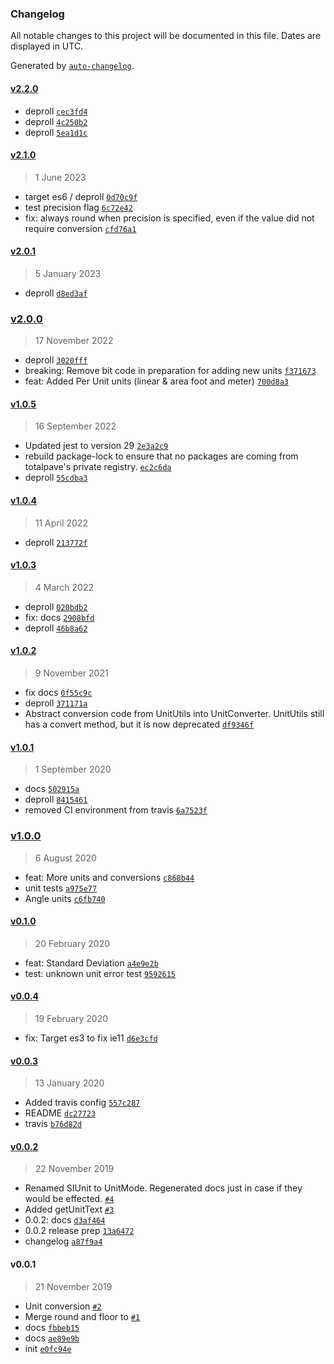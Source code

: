 ### Changelog

All notable changes to this project will be documented in this file. Dates are displayed in UTC.

Generated by [`auto-changelog`](https://github.com/CookPete/auto-changelog).

#### [v2.2.0](https://github.com/totalpave/math/compare/v2.1.0...v2.2.0)

- deproll [`cec3fd4`](https://github.com/totalpave/math/commit/cec3fd418d2e06a860d841a3baf9605bf72e9878)
- deproll [`4c250b2`](https://github.com/totalpave/math/commit/4c250b212d5429b1c1c4320a5bd5e25f74c6b591)
- deproll [`5ea1d1c`](https://github.com/totalpave/math/commit/5ea1d1cc8aaee2011fd254747fd70367b1ff9b44)

#### [v2.1.0](https://github.com/totalpave/math/compare/v2.0.1...v2.1.0)

> 1 June 2023

- target es6 / deproll [`0d70c9f`](https://github.com/totalpave/math/commit/0d70c9f3896fbc02c2010793b79201e3d1e68eda)
- test precision flag [`6c72e42`](https://github.com/totalpave/math/commit/6c72e4251f2b180081601d9dde8966d5a3d361ed)
- fix: always round when precision is specified, even if the value did not require conversion [`cfd76a1`](https://github.com/totalpave/math/commit/cfd76a161ec3f618c57ef89428b30937b8575784)

#### [v2.0.1](https://github.com/totalpave/math/compare/v2.0.0...v2.0.1)

> 5 January 2023

- deproll [`d8ed3af`](https://github.com/totalpave/math/commit/d8ed3af3cc2c4306280ca6cf4d646fe77974ea2e)

### [v2.0.0](https://github.com/totalpave/math/compare/v1.0.5...v2.0.0)

> 17 November 2022

- deproll [`3020fff`](https://github.com/totalpave/math/commit/3020fff953163927394f15ecb1ad7057c35219a2)
- breaking: Remove bit code in preparation for adding new units [`f371673`](https://github.com/totalpave/math/commit/f3716732e6226c710589181b2c15a89e3968b3fb)
- feat: Added Per Unit units (linear & area foot and meter) [`700d8a3`](https://github.com/totalpave/math/commit/700d8a3e3fc14dfd79a84dbc2fa571862379700d)

#### [v1.0.5](https://github.com/totalpave/math/compare/v1.0.4...v1.0.5)

> 16 September 2022

- Updated jest to version 29 [`2e3a2c9`](https://github.com/totalpave/math/commit/2e3a2c98f0fe7523662d8344dc603a30a47d36c9)
- rebuild package-lock to ensure that no packages are coming from totalpave's private registry. [`ec2c6da`](https://github.com/totalpave/math/commit/ec2c6da74a55fcd919158055d411b51bd7d30205)
- deproll [`55cdba3`](https://github.com/totalpave/math/commit/55cdba3c124de8dd83c44f8463ce7ea6f09fccae)

#### [v1.0.4](https://github.com/totalpave/math/compare/v1.0.3...v1.0.4)

> 11 April 2022

- deproll [`213772f`](https://github.com/totalpave/math/commit/213772fe90efef78188a5f0ba88b78e2e01ff2e1)

#### [v1.0.3](https://github.com/totalpave/math/compare/v1.0.2...v1.0.3)

> 4 March 2022

- deproll [`020bdb2`](https://github.com/totalpave/math/commit/020bdb2e885ee6ce0b48488b9957245fd8b48452)
- fix: docs [`2908bfd`](https://github.com/totalpave/math/commit/2908bfd86bdd722d17d0efc7e8f3811271415d01)
- deproll [`46b8a62`](https://github.com/totalpave/math/commit/46b8a629a92e8bf063d60bbc25075c098b8b00c6)

#### [v1.0.2](https://github.com/totalpave/math/compare/v1.0.1...v1.0.2)

> 9 November 2021

- fix docs [`0f55c9c`](https://github.com/totalpave/math/commit/0f55c9cc10a5de6c6605b312890ebd0c4ffd8080)
- deproll [`371171a`](https://github.com/totalpave/math/commit/371171af5a14c2ef46c4bbd7d6483694e87d77f8)
- Abstract conversion code from UnitUtils into UnitConverter. UnitUtils still has a convert method, but it is now deprecated [`df9346f`](https://github.com/totalpave/math/commit/df9346f6281b835288668420402b362c611f8655)

#### [v1.0.1](https://github.com/totalpave/math/compare/v1.0.0...v1.0.1)

> 1 September 2020

- docs [`502915a`](https://github.com/totalpave/math/commit/502915abd98348b9998873c4337479cbb563f3e3)
- deproll [`8415461`](https://github.com/totalpave/math/commit/84154616e80ffbb8b1006719d95d62db8e1b0b23)
- removed CI environment from travis [`6a7523f`](https://github.com/totalpave/math/commit/6a7523fba66cc16a4adab844c2886e0bb298d500)

### [v1.0.0](https://github.com/totalpave/math/compare/v0.1.0...v1.0.0)

> 6 August 2020

- feat: More units and conversions [`c868b44`](https://github.com/totalpave/math/commit/c868b446c5cce093222016a203834e8435cb578c)
- unit tests [`a975e77`](https://github.com/totalpave/math/commit/a975e77d01873caac7c5b7a93ee7a1a2edb0b452)
- Angle units [`c6fb740`](https://github.com/totalpave/math/commit/c6fb740baef6a2490acc5efafb0e924fb180c3a8)

#### [v0.1.0](https://github.com/totalpave/math/compare/v0.0.4...v0.1.0)

> 20 February 2020

- feat: Standard Deviation [`a4e9e2b`](https://github.com/totalpave/math/commit/a4e9e2b7946f343668a8384e0b453a4103b8b7c3)
- test: unknown unit error test [`9592615`](https://github.com/totalpave/math/commit/959261570de1516477e27954a5e49d4709701e74)

#### [v0.0.4](https://github.com/totalpave/math/compare/v0.0.3...v0.0.4)

> 19 February 2020

- fix: Target es3 to fix ie11 [`d6e3cfd`](https://github.com/totalpave/math/commit/d6e3cfdcf293da06eb994d8663d89f84cb4c2100)

#### [v0.0.3](https://github.com/totalpave/math/compare/v0.0.2...v0.0.3)

> 13 January 2020

- Added travis config [`557c287`](https://github.com/totalpave/math/commit/557c287844666867cc3f456508266960ca3f225f)
- README [`dc27723`](https://github.com/totalpave/math/commit/dc27723444c0001826a6b294e82bdd4260aa2f29)
- travis [`b76d82d`](https://github.com/totalpave/math/commit/b76d82d01c5a05e2d2694c7a6b520eda898cac97)

#### [v0.0.2](https://github.com/totalpave/math/compare/v0.0.1...v0.0.2)

> 22 November 2019

- Renamed SIUnit to UnitMode. Regenerated docs just in case if they would be effected. [`#4`](https://github.com/totalpave/math/pull/4)
- Added getUnitText [`#3`](https://github.com/totalpave/math/pull/3)
- 0.0.2: docs [`d3af464`](https://github.com/totalpave/math/commit/d3af464a7f38c17be125060858d0fca5933de245)
- 0.0.2 release prep [`13a6472`](https://github.com/totalpave/math/commit/13a64724e972a1b20a2f3e1d0ece87e929ab78cd)
- changelog [`a87f9a4`](https://github.com/totalpave/math/commit/a87f9a4c16cfea6ae74485a8d168a91bc8b68988)

#### v0.0.1

> 21 November 2019

- Unit conversion [`#2`](https://github.com/totalpave/math/pull/2)
- Merge round and floor to [`#1`](https://github.com/totalpave/math/pull/1)
- docs [`fbbeb15`](https://github.com/totalpave/math/commit/fbbeb15f688d3016c7b796175eddefb261828fec)
- docs [`ae89e9b`](https://github.com/totalpave/math/commit/ae89e9b36f4e24a8a6cc36d6263a11f458d795b0)
- init [`e0fc94e`](https://github.com/totalpave/math/commit/e0fc94e9c8e0e6543c3af4fbba61cad382e9c460)
